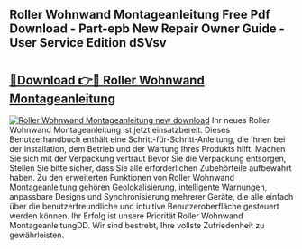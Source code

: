 ## Roller Wohnwand Montageanleitung Free Pdf Download - Part-epb New Repair Owner Guide - User Service Edition dSVsv

# <h2><a href="http://df6xe7.blite.top/?on=Roller+Wohnwand+Montageanleitung">🔗Download 👉🔴 Roller Wohnwand Montageanleitung</a></h2>

[![Roller Wohnwand Montageanleitung new download](https://i.imgur.com/lujVjoI.png)](http://df6xe7.blite.top/?on=Roller+Wohnwand+Montageanleitung)
Ihr neues Roller Wohnwand Montageanleitung ist jetzt einsatzbereit. Dieses Benutzerhandbuch enthält eine Schritt-für-Schritt-Anleitung, die Ihnen bei der Installation, dem Betrieb und der Wartung Ihres Produkts hilft. Machen Sie sich mit der Verpackung vertraut Bevor Sie die Verpackung entsorgen, Stellen Sie bitte sicher, dass Sie alle erforderlichen Zubehörteile aufbewahrt haben. Zu den erweiterten Funktionen von Roller Wohnwand Montageanleitung gehören Geolokalisierung, intelligente Warnungen, anpassbare Designs und Synchronisierung mehrerer Geräte, die alle einfach über die benutzerfreundliche und intuitive Benutzeroberfläche gesteuert werden können. Ihr Erfolg ist unsere Priorität Roller Wohnwand MontageanleitungDD. Wir sind bestrebt, Ihre vollste Zufriedenheit zu gewährleisten.
